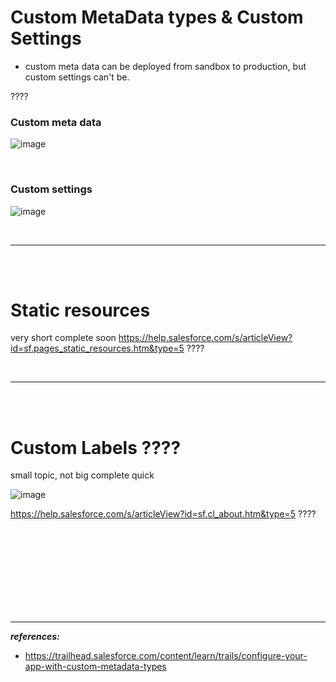 
# Custom MetaData types & Custom Settings
- custom meta data can be deployed from sandbox to production, but custom settings can't be.

????


### Custom meta data
![image](https://user-images.githubusercontent.com/63545175/192206321-41615613-e6ed-4de6-8d67-7f73bf19af48.png)


<br/>


### Custom settings
![image](https://user-images.githubusercontent.com/63545175/192206233-a14feddd-7429-4240-90f9-08050d3e186b.png)


<br/>


---


<br/>


<br/>


# Static resources
very short complete soon
https://help.salesforce.com/s/articleView?id=sf.pages_static_resources.htm&type=5 ????


<br/>

---

<br/>

<br/>

# Custom Labels ????

small topic, not big complete quick

![image](https://user-images.githubusercontent.com/63545175/199650719-8833d61f-1a7c-4ff6-9685-0c688b27a08a.png)

https://help.salesforce.com/s/articleView?id=sf.cl_about.htm&type=5 ????





<br/>

<br/>

<br/>

<br/>

<br/>

<br/>

<br/>

<br/>



---

***references:***

- https://trailhead.salesforce.com/content/learn/trails/configure-your-app-with-custom-metadata-types



